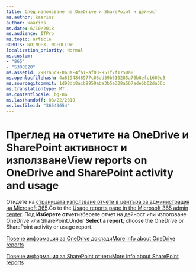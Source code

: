 ```yaml
---
title: След използване на OneDrive и SharePoint и дейност
ms.author: kaarins
author: kaarins
ms.date: 6/10/2018
ms.audience: ITPro
ms.topic: article
ROBOTS: NOINDEX, NOFOLLOW
localization_priority: Normal
ms.custom:
- "865"
- "5300020"
ms.assetid: 2987a5c9-063a-4fa1-af03-951f7f1750a8
ms.openlocfilehash: 4a8194848977c05dd39b510285a70b8efc1609c8
ms.sourcegitcommit: 1d98db8acb9959aba3b5e308a567ade6b62da56c
ms.translationtype: MT
ms.contentlocale: bg-BG
ms.lasthandoff: 08/22/2019
ms.locfileid: "36543654"
---
```

# <a name="view-reports-on-onedrive-and-sharepoint-activity-and-usage"></a><span data-ttu-id="e0f84-102">Преглед на отчетите на OneDrive и SharePoint активност и използване</span><span class="sxs-lookup"><span data-stu-id="e0f84-102">View reports on OneDrive and SharePoint activity and usage</span></span>

<span data-ttu-id="e0f84-103">Отидете на [страницата използване отчети в центъра за администрация на Microsoft 365](https://admin.microsoft.com/AdminPortal/Home).</span><span class="sxs-lookup"><span data-stu-id="e0f84-103">Go to the [Usage reports page in the Microsoft 365 admin center](https://admin.microsoft.com/AdminPortal/Home).</span></span> <span data-ttu-id="e0f84-104">Под **Изберете отчет**изберете отчет на дейност или използване OneDrive или SharePoint.</span><span class="sxs-lookup"><span data-stu-id="e0f84-104">Under **Select a report**, choose the OneDrive or SharePoint activity or usage report.</span></span>
  
[<span data-ttu-id="e0f84-105">Повече информация за OneDrive доклади</span><span class="sxs-lookup"><span data-stu-id="e0f84-105">More info about OneDrive reports</span></span>](https://go.microsoft.com/fwlink/?linkid=875239)
  
[<span data-ttu-id="e0f84-106">Повече информация за SharePoint отчети</span><span class="sxs-lookup"><span data-stu-id="e0f84-106">More info about SharePoint reports</span></span>](https://go.microsoft.com/fwlink/?linkid=875240)
  